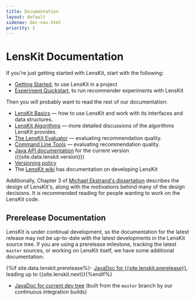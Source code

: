 ```yaml
---
title: Documentation
layout: default
sidenav: doc-nav.html
priority: 1
---
```


# LensKit Documentation

[wiki]: https://github.com/grouplens/lenskit/wiki/

If you're just getting started with LensKit, start with the following:

- [Getting Started](basis/getting-started/), to use LensKit in a project
- [Experiment Quickstart](evaluator/quickstart/), to run recommender experiments with LensKit

Then you will probably want to read the rest of our documentation:

- [LensKit Basics](basics/) — how to use LensKit and work with its interfaces and data structures.
- [LensKit Algorithms](algorithms/) — more detailed discussions of the algorithms LensKit provides.
- [The LensKit Evaluator](evaluator/) — evaluating recommendation quality.
- [Command Line Tools](cli/) — evaluating recommendation quality.
- [Java API documentation](/apidocs/) for the current version
  ({{site.data.lenskit.version}})
- [Versioning policy](versioning/)
- The [LensKit wiki](http://github.com/lenskit/lenskit/wiki) has documentation
  on developing LensKit

Additionally, Chapter 3 of [Michael Ekstrand's
dissertation](http://elehack.net/research/thesis/) describes the design of
LensKit's, along with the motivations behind many of the design decisions.  It
is recommended reading for people wanting to work on the LensKit code.

## Prerelease Documentation

LensKit is under continual development, so the documentation for the latest release may not be up-to-date with the latest developments in the LensKit source tree.  If you are using a prerelease milestone, tracking the latest `master` sources, or working on LensKit itself, we have some additional documentation:

{%if site.data.lenskit.prerelease%}- [JavaDoc for {{site.lenskit.prerelease}}](/next/apidocs/), leading up to {{site.lenskit.next}}{%endif%}
- [JavaDoc for current dev tree](/master/apidocs/) (built from the `master` branch by our continuous integration builds)

